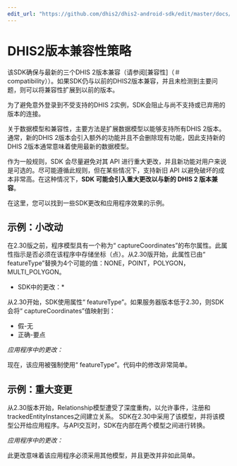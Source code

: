 ```yaml
---
edit_url: "https://github.com/dhis2/dhis2-android-sdk/edit/master/docs/content/developer/compatibility-strategy.md" 
---
```

# DHIS2版本兼容性策略

 <!--DHIS2-SECTION-ID:compatibility_strategy-->

该SDK确保与最新的三个DHIS 2版本兼容（请参阅[兼容性]（＃compatibility））。如果SDK仍与以前的DHIS2版本兼容，并且未检测到主要问题，则可以将兼容性扩展到以前的版本。

为了避免意外登录到不受支持的DHIS 2实例，SDK会阻止与尚不支持或已弃用的版本的连接。

关于数据模型和兼容性，主要方法是扩展数据模型以能够支持所有DHIS 2版本。通常，新的DHIS 2版本会引入额外的功能并且不会删除现有功能，因此支持新的DHIS 2版本通常意味着使用最新的数据模型。

作为一般规则，SDK 会尽量避免对其 API 进行重大更改，并且新功能对用户来说是可选的。尽可能遵循此规则，但在某些情况下，支持新旧 API 以避免破坏的成本非常高。在这种情况下，**SDK 可能会引入重大更改以与新的 DHIS 2 版本兼容**。

在这里，您可以找到一些SDK更改和应用程序效果的示例。

## 示例：小改动

在2.30版之前，程序模型具有一个称为“ captureCoordinates”的布尔属性。此属性指示是否必须在该程序中存储坐标（点）。从2.30版开始，此属性已由“ featureType”替换为4个可能的值：NONE，POINT，POLYGON，MULTI_POLYGON。

* SDK中的更改：*

从2.30开始，SDK使用属性“ featureType”。如果服务器版本低于2.30，则SDK会将“ captureCoordinates”值映射到：

- 假-无
- 正确-要点

*应用程序中的更改：*

现在，该应用被强制使用“ featureType”。代码中的修改非常简单。

## 示例：重大变更

从2.30版本开始，Relationship模型遭受了深度重构，以允许事件，注册和trackedEntityInstances之间建立关系。 SDK在2.30中采用了该模型，并将该模型公开给应用程序。与API交互时，SDK在内部在两个模型之间进行转换。

*应用程序中的更改：*

此更改意味着该应用程序必须采用其他模型，并且更改并非如此简单。


